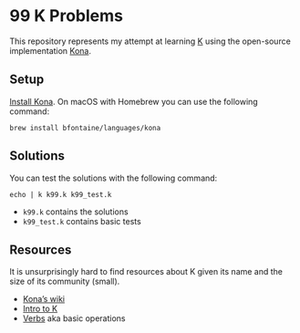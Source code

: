 # 99 K Problems

This repository represents my attempt at learning [K][] using the open-source
implementation [Kona][].

[K]: https://en.wikipedia.org/wiki/K_(programming_language)
[Kona]: https://kona.github.io/#/

## Setup

[Install Kona](https://github.com/kevinlawler/kona#installation). On macOS with
Homebrew you can use the following command:

    brew install bfontaine/languages/kona


## Solutions

You can test the solutions with the following command:

    echo | k k99.k k99_test.k

* `k99.k` contains the solutions
* `k99_test.k` contains basic tests

## Resources

It is unsurprisingly hard to find resources about K given its name and the size
of its community (small).

* [Kona’s wiki](https://github.com/kevinlawler/kona/wiki)
* [Intro to K](https://www.cs.nyu.edu/courses/fall02/G22.3033-007/kintro.html)
* [Verbs](https://github.com/kevinlawler/kona/wiki/Verbs-Classification) aka
  basic operations
